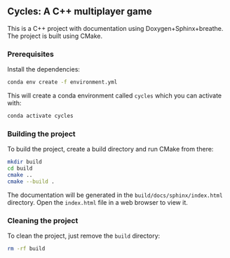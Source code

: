 ## Cycles: A C++ multiplayer game 

This is a C++ project with documentation using Doxygen+Sphinx+breathe. The project is built using CMake.

### Prerequisites

Install the dependencies:

```bash
conda env create -f environment.yml
```
This will create a conda environment called `cycles` which you can activate with:

```bash
conda activate cycles
```

### Building the project

To build the project, create a build directory and run CMake from there:

```bash
mkdir build
cd build
cmake ..
cmake --build .
```

The documentation will be generated in the `build/docs/sphinx/index.html` directory. Open the `index.html` file in a web browser to view it.


### Cleaning the project

To clean the project, just remove the `build` directory:

```bash
rm -rf build
```
